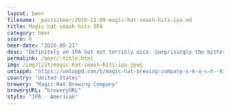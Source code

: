 ```yaml
---
layout: beer
filename: _posts/beer/2016-11-09-magic-hat-smash-hits-ipa.md
title: Magic hat smash hits IPA
category: beer
score: 6
beer-date: "2016-09-21"
desc: "Definitely an IPA but not terribly nice. Surprisingly the bitterness went away as it got warmer and it was a bit nicer"
permalink: /beer/:title.html
img: /img/list/magic-hat-smash-hits-ipa.jpeg
untappd: "https://untappd.com/b/magic-hat-brewing-company-s-m-a-s-h--hits-vol--1/1390654"
country: "United States"
brewery: "Magic Hat Brewing Company"
breweryURL: "breweryURL"
style: "IPA - American"
---
```

